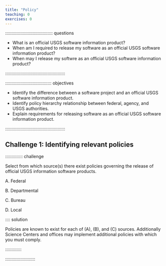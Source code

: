 ```yaml
---
title: "Policy"
teaching: 0
exercises: 0
---
```


:::::::::::::::::::::::::::::::::::::: questions 

- What is an official USGS software information product?
- When am I required to release my software as an official USGS software information product?
- When may I release my softwre as an official USGS software information product?

::::::::::::::::::::::::::::::::::::::::::::::::

::::::::::::::::::::::::::::::::::::: objectives

- Identify the difference between a software project and an official USGS software information product.
- Identify policy hierarchy relationship between federal, agency, and USGS authorities.
- Explain requirements for releasing software as an official USGS software information product.

::::::::::::::::::::::::::::::::::::::::::::::::

## Challenge 1: Identifying relevant policies

:::::::::::::: challenge

Select from which source(s) there exist policies governing the release of official USGS information software products.

A. Federal

B. Departmental

C. Bureau

D. Local

:::: solution

Policies are known to exist for each of (A), (B), and (C) sources.
Additionally Science Centers and offices may implement additional policies with which you must comply.

:::::::::::::

::::::::::::::::::::::::
